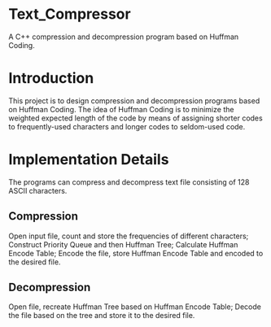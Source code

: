# Text_Compressor
A C++ compression and decompression program based on Huffman Coding.

# Introduction
This project is to design compression and decompression programs based on Huffman Coding. The idea of Huffman Coding is to minimize the weighted expected length of the code by means of assigning shorter codes to frequently-used characters and longer codes to seldom-used code.

# Implementation Details
The programs can compress and decompress text file consisting of 128 ASCII characters.

## Compression

Open input file, count and store the frequencies of different characters;
Construct Priority Queue and then Huffman Tree;
Calculate Huffman Encode Table;
Encode the file, store Huffman Encode Table and encoded to the desired file.

## Decompression

Open file, recreate Huffman Tree based on Huffman Encode Table;
Decode the file based on the tree and store it to the desired file.
